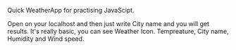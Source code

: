 Quick WeatherApp for practising JavaScipt.

Open on your localhost and then just write City name and you will get results. It's really basic, you can see Weather Icon. Tempreature, City name, Humidity and Wind speed.

